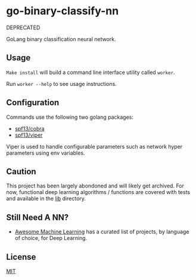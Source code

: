 # go-binary-classify-nn

DEPRECATED

GoLang binary classification neural network.

## Usage

`Make install` will build a command line interface utility called `worker`.

Run `worker --help` to see usage instructions.

## Configuration

Commands use the following two golang packages:

- [spf13/cobra](https://github.com/spf13/cobra)
- [spf13/viper](https://github.com/spf13/viper)

Viper is used to handle configurable parameters such as network hyper parameters using env variables.

## Caution

This project has been largely abondoned and will likely get archived. For now, functional deep learning algorithms / functions are covered with tests and available in the [lib](/lib) directory.

## Still Need A NN?

- [Awesome Machine Learning](https://github.com/josephmisiti/awesome-machine-learning) has a curated list of projects, by language of choice, for Deep Learning.

## License

[MIT](LICENSE)
